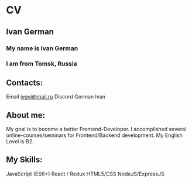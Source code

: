 # CV

## Ivan German

### My name is Ivan German
### I am from Tomsk, Russia


## Contacts:
Email   ivgvi@mail.ru
Discord   German Ivan

## About me:
My goal is to become a better Frontend-Developer.
I accomplished several online-courses/seminars for Frontend/Backend development.
My English Level is B2.

## My Skills:
JavaScript (ES6+)
React / Redux
HTML5/CSS
NodeJS/ExpressJS
